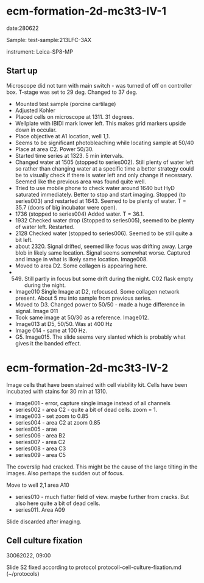# ecm-formation-2d-mc3t3-IV-1

date:280622

Sample:
test-sample:213LFC-3AX

instrument: Leica-SP8-MP

## Start up

Microscope did not turn with main switch - was turned of off on controller box.
T-stage was set to 29 deg. Changed to 37 deg.

* Mounted test sample (porcine cartilage)
* Adjusted Kohler
* Placed cells on microscope at 1311. 31 degrees.
* Wellplate with IBIDI mark lower left. This makes grid markers upside down in occular.
* Place objective at A1 location, well 1,1.
* Seems to be significant photobleaching while locating sample at 50/40
* Place at area C2. Power 50/30.
* Started time series at 1323. 5 min intervals.
* Changed water at 1505 (stopped to series002). Still plenty of water left so rather than changing water at a specific time a better strategy could be to visually check if there is water left and only change if necessary. Seemed like the previous area was found quite well.
* Tried to use mobile phone to check water around 1640 but HyD saturated immediately. Better to stop and start imaging. Stopped (to series003) and restarted at 1643. Seemed to be plenty of water. T = 35.7 (doors of big incubator were open).
* 1736 (stopped to series004) Added water. T = 36.1.
* 1932 Checked water drop (Stopped to series005), seemed to be plenty of water left. Restarted. 
* 2128 Checked water (stopped to series006). Seemed to be still quite a bit left.
* about 2320. Signal drifted, seemed like focus was drifting away. Large blob in likely same location. Signal seems somewhat worse. Captured and image in what is likely same location. Image008.
* Moved to area D2. Some collagen is appearing here.
* 0549. Still partly in focus but some drift during the night. C02 flask empty during the night.
* Image010 Single Image at D2, refocused. Some collagen network present. About 5 mu into sample from previous series.
* Moved to D3. Changed power to 50/50 - made a huge difference in signal. Image 011
* Took same image at 50/30 as a reference. Image012.
* Image013 at D5, 50/50. Was at 400 Hz
* Image 014 - same at 100 Hz.
* G5. Image015. The slide seems very slanted which is probably what gives it the banded effect. 

# ecm-formation-2d-mc3t3-IV-2

Image cells that have been stained with cell viability kit.
Cells have been incubated with stains for 30 min at 1310.

* image001 - error, capture single image instead of all channels
* series002 - area C2 - quite a bit of dead cells. zoom = 1.
* image003 - set zoom to 0.85
* series004 - area C2 at zoom 0.85
* series005 - arae
* series006 - area B2
* series007 - area C2
* series008 - area C3
* series009 - area C5

The coverslip had cracked. This might be the cause of the large tilting in the images. Also perhaps the sudden out of focus.

Move to well 2,1 area A10

* series010 - much flatter field of view. maybe further from cracks. But also here quite a bit of dead cells. 
* series011. Area A09

Slide discarded after imaging.

## Cell culture fixation

30062022, 09:00

Slide S2 fixed according to protocol protocoll-cell-culture-fixation.md (~/protocols)
